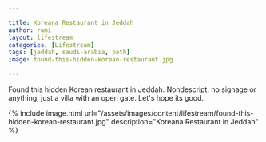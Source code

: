 ```yaml
---

title: Koreana Restaurant in Jeddah
author: rami
layout: lifestream 
categories: [Lifestream]
tags: [jeddah, saudi-arabia, path]
image: found-this-hidden-korean-restaurant.jpg

---
```


Found this hidden Korean restaurant in Jeddah. Nondescript, no signage or anything, just a villa with an open gate. Let's hope its good.

{% include image.html url="/assets/images/content/lifestream/found-this-hidden-korean-restaurant.jpg" description="Koreana Restaurant in Jeddah" %}


